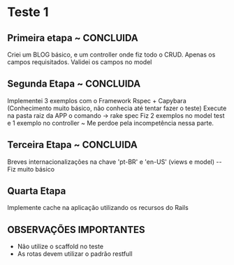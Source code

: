 # Teste 1

## Primeira etapa ~ CONCLUIDA

Criei um BLOG básico, e um controller onde fiz todo o CRUD.
Apenas os campos requisitados.
Validei os campos no model


## Segunda Etapa ~ CONCLUIDA

Implementei 3 exemplos com o Framework Rspec + Capybara
(Conhecimento muito básico, não conhecia até tentar fazer o teste)
Execute na pasta raiz da APP o comando -> rake spec
Fiz 2 exemplos no model test e 1 exemplo no controller
~ Me perdoe pela incompetência nessa parte.

## Terceira Etapa ~ CONCLUIDA

Breves internacionalizações na chave 'pt-BR' e 'en-US' (views e model)
-- Fiz muito básico


## Quarta Etapa

Implemente cache na aplicação utilizando os recursos do Rails


## OBSERVAÇÕES IMPORTANTES

+ Não utilize o scaffold no teste
+ As rotas devem utilizar o padrão restfull
